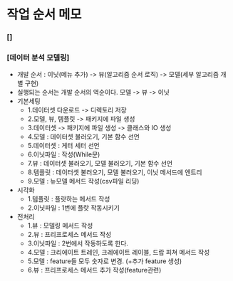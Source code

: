 # 작업 순서 메모

### []

### [데이터 분석 모델링]
* 개발 순서 : 이닛(메뉴 추가) -> 뷰(알고리즘 순서 로직) -> 모델(세부 알고리즘 개별 구현)
* 실행되는 순서는 개발 순서의 역순이다. 모델 -> 뷰 -> 이닛
* 기본세팅
    * 1.데이터셋 다운로드 -> 디렉토리 저장
    * 2.모델, 뷰, 템플릿 -> 패키지에 파일 생성
    * 3.데이터셋 -> 패키지에 파일 생성 -> 클래스와 IO 생성
    * 4.모델 : 데이터셋 불러오기, 기본 함수 선언
    * 5.데이터셋 : 게터 세터 선언
    * 6.이닛파일 : 작성(While문)
    * 7.뷰 : 데이터셋 불러오기, 모델 불러오기, 기본 함수 선언
    * 8.템플릿 : 데이터셋 불러오기, 모델 불러오기, 이닛 메서드에 엔트리
    * 9.모델 : 뉴모델 메서드 작성(csv파일 리딩)
* 시각화
    * 1.템플릿 : 플랏하는 메서드 작성
    * 2.이닛파일 : 1번에 플랏 작동시키기
* 전처리
    * 1.뷰 : 모델링 메서드 작성
    * 2.뷰 : 프리프로세스 메서드 작성
    * 3.이닛파일 : 2번에서 작동하도록 한다.
    * 4.모델 : 크리에이트 트레인, 크레에이트 레이블, 드랍 피쳐 메서드 작성
    * 5.모델 : feature들 모두 숫자로 변경. (+추가 feature 생성)
    * 6.뷰 : 프리프로세스 메서드 추가 작성(feature관련)<br><br>